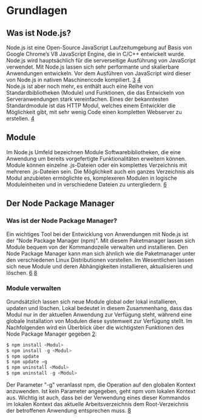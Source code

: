 # Grundlagen

## Was ist Node.js?
Node.js ist eine Open-Source JavaScript Laufzeitumgebung auf Basis von Google Chrome’s V8 JavaScript Engine, die in C/C++ entwickelt wurde. Node.js wird hauptsächlich für die serverseitige Ausführung von JavaScript verwendet. Mit Node.js lassen sich sehr performante und skalierbare Anwendungen entwickeln. Vor dem Ausführen von JavaScript wird dieser von Node.js in nativen Maschinencode kompiliert. [3](../quellen.md) [4](../quellen.md)  
Node.js ist aber noch mehr, es enthält auch eine Reihe von Standardbibliotheken (Module) und Funktionen, die das Entwickeln von Serveranwendungen stark vereinfachen. Eines der bekanntesten Standardmodule ist das HTTP Modul, welches einem Entwickler die Möglichkeit gibt, mit sehr wenig Code einen kompletten Webserver zu erstellen. [4](../quellen.md)

## Module
Im Node.js Umfeld bezeichnen Module Softwarebibliotheken, die eine Anwendung um bereits vorgefertigte Funktionalitäten erweitern können.  
Module können einzelne .js-Dateien oder ein komplettes Verzeichnis mit mehreren .js-Dateien sein. Die Möglichkeit auch ein ganzes Verzeichnis als Modul anzubieten ermöglichte es, komplexeren Modulen in logische Moduleinheiten und in verschiedene Dateien zu untergliedern. [6](../quellen.md)

## Der Node Package Manager

### Was ist der Node Package Manager?
Ein wichtiges Tool bei der Entwicklung von Anwendungen mit Node.js ist der "Node Package Manager (npm)". Mit diesem Paketmanager lassen sich Module bequem von der Kommandozeile verwalten und installieren. Den Node Package Manager kann man sich ähnlich wie die Paketmanager unter den verschiedenen Linux Distributionen vorstellen. Im Wesentlichen lassen sich neue Module und deren Abhängigkeiten installieren, aktualisieren und löschen. [6](../quellen.md) [8](../quellen.md)  

### Module verwalten
Grundsätzlich lassen sich neue Module global oder lokal installieren, updaten und löschen. Lokal bedeutet in diesem Zusammenhang, dass das Modul nur in der aktuellen Anwendung zur Verfügung steht, während eine globale Installation von Modulen diese systemweit zur Verfügung stellt. Im Nachfolgenden wird ein Überblick über die wichtigsten Funktionen des Node Package Manager gegeben [2](../quellen.md):
```javascript
$ npm install <Modul>
$ npm install -g <Modul>
$ npm update
$ npm update −g
$ npm uninstall <Modul>
$ npm uninstall -g <Modul>
```  
Der Parameter "-g" veranlasst npm, die Operation auf den globalen Kontext anzuwenden. Ist kein Parameter angegeben, geht npm vom lokalen Kontext aus. Wichtig ist auch, dass bei der Verwendung eines dieser Kommandos im lokalen Kontext das aktuelle Arbeitsverzeichnis dem Root-Verzeichnis der betroffenen Anwendung entsprechen muss. [8](../quellen.md)  
